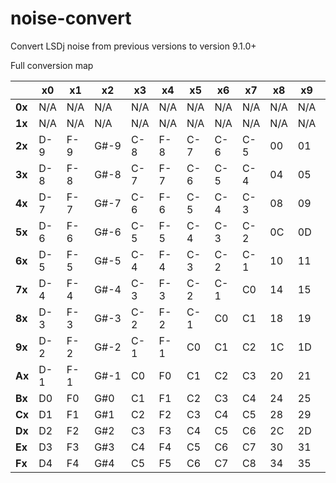# noise-convert
Convert LSDj noise from previous versions to version 9.1.0+

Full conversion map

|     | x0 | x1 | x2 | x3 | x4 | x5 | x6 | x7 | x8 | x9 | xA | xB | xC | xD | xE | xF |
| --- | --- | --- | --- | --- | --- | --- | --- | --- | --- | --- | --- | --- | --- | --- | --- | --- |
| <b>0x</b> | N/A | N/A | N/A | N/A | N/A | N/A | N/A | N/A | N/A | N/A | N/A | N/A | N/A | N/A | N/A | N/A |
| <b>1x</b> | N/A | N/A | N/A | N/A | N/A | N/A | N/A | N/A | N/A | N/A | N/A | N/A | N/A | N/A | N/A | N/A |
| <b>2x</b> | D-9 | F-9 | G#-9 | C-8 | F-8 | C-7 | C-6 | C-5 | 00 | 01 | 02 | 03 | 05 | 07 | 0B | 0F | 
| <b>3x</b> | D-8 | F-8 | G#-8 | C-7 | F-7 | C-6 | C-5 | C-4 | 04 | 05 | 06 | 07 | 09 | 0B | 0F | 13 | 
| <b>4x</b> | D-7 | F-7 | G#-7 | C-6 | F-6 | C-5 | C-4 | C-3 | 08 | 09 | 0A | 0B | 0D | 0F | 13 | 17 | 
| <b>5x</b> | D-6 | F-6 | G#-6 | C-5 | F-5 | C-4 | C-3 | C-2 | 0C | 0D | 0E | 0F | 11 | 13 | 17 | 1B | 
| <b>6x</b> | D-5 | F-5 | G#-5 | C-4 | F-4 | C-3 | C-2 | C-1 | 10 | 11 | 12 | 13 | 15 | 17 | 1B | 1F | 
| <b>7x</b> | D-4 | F-4 | G#-4 | C-3 | F-3 | C-2 | C-1 | C0 | 14 | 15 | 16 | 17 | 19 | 1B | 1F | 23 | 
| <b>8x</b> | D-3 | F-3 | G#-3 | C-2 | F-2 | C-1 | C0 | C1 | 18 | 19 | 1A | 1B | 1D | 1F | 23 | 27 | 
| <b>9x</b> | D-2 | F-2 | G#-2 | C-1 | F-1 | C0 | C1 | C2 | 1C | 1D | 1E | 1F | 21 | 23 | 27 | 2B | 
| <b>Ax</b> | D-1 | F-1 | G#-1 | C0 | F0 | C1 | C2 | C3 | 20 | 21 | 22 | 23 | 25 | 27 | 2B | 2F | 
| <b>Bx</b> | D0 | F0 | G#0 | C1 | F1 | C2 | C3 | C4 | 24 | 25 | 26 | 27 | 29 | 2B | 2F | 33 | 
| <b>Cx</b> | D1 | F1 | G#1 | C2 | F2 | C3 | C4 | C5 | 28 | 29 | 2A | 2B | 2D | 2F | 33 | 37 | 
| <b>Dx</b> | D2 | F2 | G#2 | C3 | F3 | C4 | C5 | C6 | 2C | 2D | 2E | 2F | 31 | 33 | 37 | 39 | 
| <b>Ex</b> | D3 | F3 | G#3 | C4 | F4 | C5 | C6 | C7 | 30 | 31 | 32 | 33 | 35 | 37 | 39 | 3A | 
| <b>Fx</b> | D4 | F4 | G#4 | C5 | F5 | C6 | C7 | C8 | 34 | 35 | 36 | 37 | 38 | 39 | 3A | 3B | 

